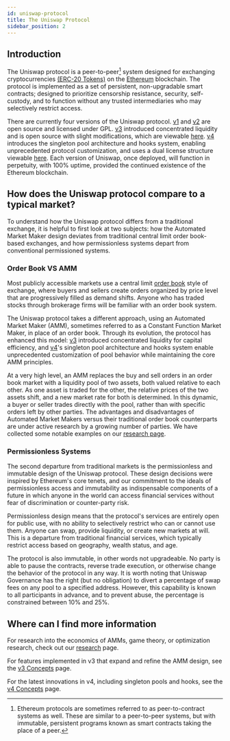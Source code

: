 ```yaml
---
id: uniswap-protocol
title: The Uniswap Protocol
sidebar_position: 2
---
```



## Introduction

The Uniswap protocol is a peer-to-peer[^1] system designed for exchanging cryptocurrencies [(ERC-20 Tokens)](https://ethereum.org/en/developers/docs/standards/tokens/erc-20/) on the [Ethereum](https://ethereum.org/) blockchain. The protocol is implemented as a set of persistent, non-upgradable smart contracts; designed to prioritize censorship resistance, security, self-custody, and to function without any trusted intermediaries who may selectively restrict access.

There are currently four versions of the Uniswap protocol. [v1](/contracts/v1/overview) and [v2](/contracts/v2/overview) are open source and licensed under GPL. [v3](/contracts/v3/overview) introduced concentrated liquidity and is open source with slight modifications, which are viewable [here](https://github.com/Uniswap/uniswap-v3-core/blob/main/LICENSE). [v4](/contracts/v4/overview) introduces the singleton pool architecture and hooks system, enabling unprecedented protocol customization, and uses a dual license structure viewable [here](https://github.com/Uniswap/v4-core/tree/main/licenses). Each version of Uniswap, once deployed, will function in perpetuity, with 100% uptime, provided the continued existence of the Ethereum blockchain.

## How does the Uniswap protocol compare to a typical market?

To understand how the Uniswap protocol differs from a traditional exchange, it is helpful to first look at two subjects: how the Automated Market Maker design deviates from traditional central limit order book-based exchanges, and how permissionless systems depart from conventional permissioned systems.

### Order Book VS AMM

Most publicly accessible markets use a central limit [order book](https://www.investopedia.com/terms/o/order-book.asp) style of exchange, where buyers and sellers create orders organized by price level that are progressively filled as demand shifts. Anyone who has traded stocks through brokerage firms will be familiar with an order book system.

The Uniswap protocol takes a different approach, using an Automated Market Maker (AMM), sometimes referred to as a Constant Function Market Maker, in place of an order book. Through its evolution, the protocol has enhanced this model: [v3](/contracts/v3/overview) introduced concentrated liquidity for capital efficiency, and [v4](/contracts/v4/overview)'s singleton pool architecture and hooks system enable unprecedented customization of pool behavior while maintaining the core AMM principles.

At a very high level, an AMM replaces the buy and sell orders in an order book market with a liquidity pool of two assets, both valued relative to each other. As one asset is traded for the other, the relative prices of the two assets shift, and a new market rate for both is determined. In this dynamic, a buyer or seller trades directly with the pool, rather than with specific orders left by other parties. The advantages and disadvantages of Automated Market Makers versus their traditional order book counterparts are under active research by a growing number of parties. We have collected some notable examples on our [research page](./research.md).

### Permissionless Systems

The second departure from traditional markets is the permissionless and immutable design of the Uniswap protocol. These design decisions were inspired by Ethereum's core tenets, and our commitment to the ideals of permissionless access and immutability as indispensable components of a future in which anyone in the world can access financial services without fear of discrimination or counter-party risk.

Permissionless design means that the protocol's services are entirely open for public use, with no ability to selectively restrict who can or cannot use them. Anyone can swap, provide liquidity, or create new markets at will. This is a departure from traditional financial services, which typically restrict access based on geography, wealth status, and age.

The protocol is also immutable, in other words not upgradeable. No party is able to pause the contracts, reverse trade execution, or otherwise change the behavior of the protocol in any way. It is worth noting that Uniswap Governance has the right (but no obligation) to divert a percentage of swap fees on any pool to a specified address. However, this capability is known to all participants in advance, and to prevent abuse, the percentage is constrained between 10% and 25%.

## Where can I find more information

For research into the economics of AMMs, game theory, or optimization research, check out our [research](./research.md) page.

For features implemented in v3 that expand and refine the AMM design, see the [v3 Concepts](./protocol/concentrated-liquidity.md) page.

For the latest innovations in v4, including singleton pools and hooks, see the [v4 Concepts](./protocol/hooks.md) page.

[^1]: Ethereum protocols are sometimes referred to as peer-to-contract systems as well. These are similar to a peer-to-peer systems, but with immutable, persistent programs known as smart contracts taking the place of a peer.

